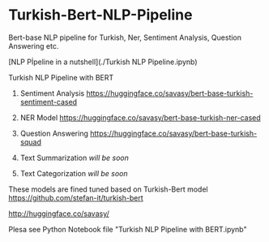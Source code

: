 # Turkish-Bert-NLP-Pipeline
Bert-base NLP pipeline for Turkish,  Ner, Sentiment Analysis, Question Answering etc.



[NLP Pİpeline in a nutshell](./Turkish NLP Pipeline.ipynb)


Turkish NLP Pipeline with BERT

1. Sentiment Analysis
https://huggingface.co/savasy/bert-base-turkish-sentiment-cased

2. NER Model
https://huggingface.co/savasy/bert-base-turkish-ner-cased

3. Question Answering
https://huggingface.co/savasy/bert-base-turkish-squad

4. Text Summarization
_will be soon_

5. Text Categorization
_will be soon_


These models are fined tuned based on Turkish-Bert model
https://github.com/stefan-it/turkish-bert

http://huggingface.co/savasy/

Plesa see Python Notebook file "Turkish NLP Pipeline with BERT.ipynb"

